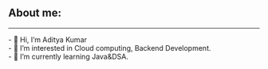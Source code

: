 <h2>About me:</h2>
<hr>
- 👋 Hi, I’m Aditya Kumar<br>
- 👀 I’m interested in Cloud computing, Backend Development.<br>
- 🌱 I’m currently learning Java&DSA.


<!---
aadi007kumar/aadi007kumar is a ✨ special ✨ repository because its `README.md` (this file) appears on your GitHub profile.
You can click the Preview link to take a look at your changes.
--->
